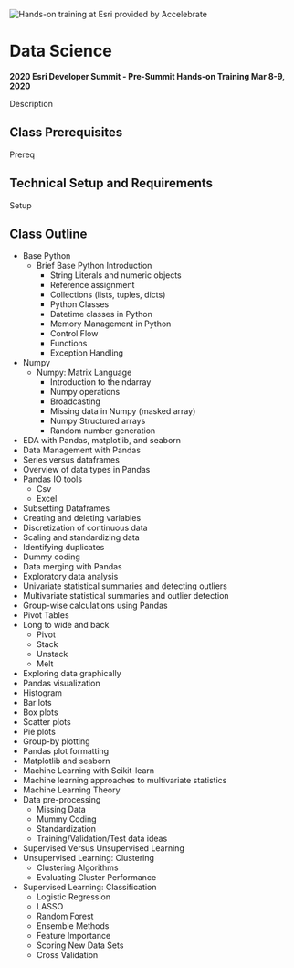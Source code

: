 ![Hands-on training at Esri provided by Accelebrate](https://deivu67oka01d.cloudfront.net/esri/esri_accelebrate4.jpg)

# Data Science
**2020 Esri Developer Summit - Pre-Summit Hands-on Training Mar 8-9, 2020**

Description

## Class Prerequisites

Prereq

## Technical Setup and Requirements

Setup

## Class Outline
- Base Python
  - Brief Base Python Introduction
     - String Literals and numeric objects
     - Reference assignment
     - Collections (lists, tuples, dicts)
     - Python Classes
     - Datetime classes in Python
     - Memory Management in Python 
     - Control Flow
     - Functions
     - Exception Handling
- Numpy
  - Numpy: Matrix Language
     - Introduction to the ndarray
     - Numpy operations
     - Broadcasting
     - Missing data in Numpy (masked array)
     - Numpy Structured arrays
     - Random number generation 
- EDA with Pandas, matplotlib, and seaborn
 - Data Management with Pandas
  - Series versus dataframes
  - Overview of data types in Pandas
  - Pandas IO tools
    - Csv
    - Excel
  - Subsetting Dataframes
  - Creating and deleting variables
  - Discretization of continuous data
  - Scaling and standardizing data
  - Identifying duplicates
  - Dummy coding
  - Data merging with Pandas
 - Exploratory data analysis
  - Univariate statistical summaries and detecting outliers
  - Multivariate statistical summaries and outlier detection
  - Group-wise calculations using Pandas
  - Pivot Tables
  - Long to wide and back
    - Pivot
    - Stack
    - Unstack
    - Melt
 - Exploring data graphically
  - Pandas visualization
  - Histogram
  - Bar lots
  - Box plots
  - Scatter plots
  - Pie plots
  - Group-by plotting
  - Pandas plot formatting
  - Matplotlib and seaborn
- Machine Learning with Scikit-learn
 - Machine learning approaches to multivariate statistics
  - Machine Learning Theory
  - Data pre-processing
    - Missing Data
    - Mummy Coding
    - Standardization
    - Training/Validation/Test data ideas
  - Supervised Versus Unsupervised Learning
  - Unsupervised Learning: Clustering
    - Clustering Algorithms
    - Evaluating Cluster Performance
  - Supervised Learning: Classification
    - Logistic Regression
    - LASSO
    - Random Forest
    - Ensemble Methods
    - Feature Importance
    - Scoring New Data Sets
    - Cross Validation
